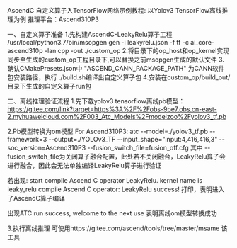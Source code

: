 AscendC 自定义算子入TensorFlow网络示例教程:
以Yolov3 TensorFlow离线推理为例
推理平台：Ascend310P3

一、自定义算子准备
1.先构建AscendC-LeakyRelu算子工程
/usr/local/python3.7/bin/msopgen gen -i leakyrelu.json -f tf  -c ai_core-ascend310p -lan cpp -out ./custom_op
2.将目录下的op_host和op_kernel实现同步至生成的custom_op工程目录下,可以替换之前msopgen生成的默认文件
3.确认CMakePresets.json中 "ASCEND_CANN_PACKAGE_PATH" 为CANN软件包安装路径，执行 ./build.sh编译出自定义算子包
4.安装在custom_op/build_out/目录下生成的自定义算子run包

二、离线推理验证流程
1.先下载yolov3 tensorflow离线pb模型：
https://gitee.com/link?target=https%3A%2F%2Fobs-9be7.obs.cn-east-2.myhuaweicloud.com%2F003_Atc_Models%2Fmodelzoo%2Fyolov3_tf.pb

2.Pb模型转换为om模型
For Ascend310P3:
atc --model=./yolov3_tf.pb --framework=3 --output=./YOLOv3_TF --input_shape="input:4,416,416,3" --soc_version=Ascend310P3 --fusion_switch_file=fusion_off.cfg
其中 --fusion_switch_file为关闭算子融合配置，此处若不关闭融合，LeakyRelu算子会进行融合，因此会无法单独编译LeakyRelu算子进行验证

若出现:
start compile Ascend C operator LeakyRelu. kernel name is leaky_relu
compile Ascend C operator: LeakyRelu success!
打印，表明进入了AscendC算子编译

出现ATC run success, welcome to the next use 表明离线om模型转换成功

3.执行离线推理
可使用https://gitee.com/ascend/tools/tree/master/msame 该工具

